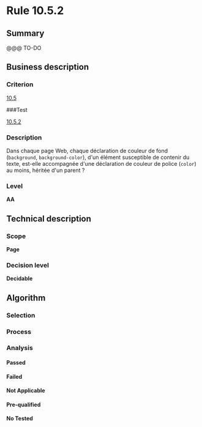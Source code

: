 # Rule 10.5.2

## Summary

@@@ TO-DO

## Business description

### Criterion

[10.5](http://references.modernisation.gouv.fr/sites/default/files/RGAA3_RC2-1/referentiel_technique.htm#crit-10-5)

###Test

[10.5.2](http://references.modernisation.gouv.fr/sites/default/files/RGAA3_RC2-1/referentiel_technique.htm#test-10-5-2)

### Description

Dans chaque page Web, chaque d&eacute;claration de couleur de fond (`background`, `background-color`), d'un &eacute;l&eacute;ment susceptible de contenir du texte, est-elle accompagn&eacute;e d'une d&eacute;claration de couleur de police (`color`) au moins, h&eacute;rit&eacute;e d'un parent ?

### Level

**AA**

## Technical description

### Scope

**Page**

### Decision level

**Decidable**

## Algorithm

### Selection

### Process

### Analysis

#### Passed

#### Failed

#### Not Applicable

#### Pre-qualified

#### No Tested 






